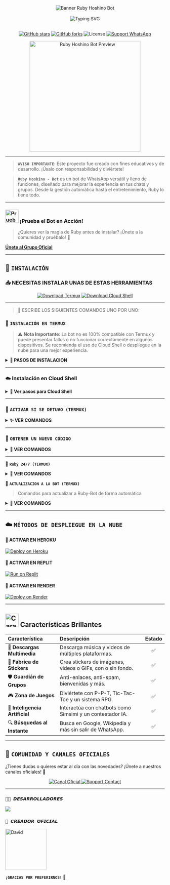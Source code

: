 <div align="center">
  <img src="https://files.catbox.moe/fvdkhb.jpeg" alt="Banner Ruby Hoshino Bot" width="full">
</div>

<div align="center">
  <br>
  <img src="https://readme-typing-svg.demolab.com?font=Fira+Code&pause=1000&color=E91E63&lines=Bienvenido+al+Repositorio;Ruby+Hoshino+-+Bot;GRACIAS+POR+VISITAR+EL+REPOSITORIO;CREADO+CON+%E2%9D%A4%EF%B8%8F+POR+DIONEIBI;%C2%A1LA+BOT+MAS+LINDA;%F0%9F%92%96" alt="Typing SVG">
  <br><br>
  
  <p align="center">
    <a href="https://github.com/Dioneibi-rip/Ruby-Hoshino-Bot"><img src="https://img.shields.io/github/stars/Dioneibi-rip/Ruby-Hoshino-Bot?style=for-the-badge&logo=github&color=FF69B4" alt="GitHub stars"></a>
    <a href="https://github.com/Dioneibi-rip/Ruby-Hoshino-Bot/network/members"><img src="https://img.shields.io/github/forks/Dioneibi-rip/Ruby-Hoshino-Bot?style=for-the-badge&logo=github&color=DA70D6" alt="GitHub forks"></a>
    <img src="https://img.shields.io/github/license/Dioneibi-rip/Ruby-Hoshino-Bot?style=for-the-badge&color=87CEEB" alt="License">
    <a href="https://api.whatsapp.com/send/?phone=18294868853&text=Hola,+vengo+de+GitHub+y+necesito+soporte+con+Ruby+Bot&type=phone_number&app_absent=0"><img src="https://img.shields.io/badge/WhatsApp-Soporte-25D366?style=for-the-badge&logo=whatsapp&logoColor=white" alt="Support WhatsApp"></a>
  </p>

  <img src="https://files.catbox.moe/atnv7f.gif" alt="Ruby Hoshino Bot Preview" width="350"/>
</div>

---


> **`AVISO IMPORTANTE`**: Este proyecto fue creado con fines educativos y de desarrollo. ¡Úsalo con responsabilidad y diviértete!

> **`Ruby Hoshino - Bot`** es un bot de WhatsApp versátil y lleno de funciones, diseñado para mejorar la experiencia en tus chats y grupos. Desde la gestión automática hasta el entretenimiento, Ruby lo tiene todo.

-----

### <img src="https://i.pinimg.com/originals/19/80/6e/19806e91932e6054965fc83b85241270.gif" alt="Prueba La Bot Aqui" width="42" height="42"> ¡Prueba el Bot en Acción!

> ¿Quieres ver la magia de Ruby antes de instalar? ¡Únete a la comunidad y pruébalo! 💖

[**Únete al Grupo Oficial**](https://chat.whatsapp.com/K2CPrOTksiA36SW6k41yuR)

-----

## 🩵 **`INSTALACIÓN`**


### 📥 NECESITAS INSTALAR UNAS DE ESTAS HERRAMIENTAS


<p align="center">
  <a href="https://www.mediafire.com/file/llugt4zgj7g3n3u/com.termux_1020.apk/file"><img src="https://img.shields.io/badge/Descargar-Termux-26C6DA?style=for-the-badge&logo=android" alt="Download Termux"></a>
  <a href="https://www.mediafire.com/file/bp2l6cci2p30hjv/Cloud+Shell_1.apk/file"><img src="https://img.shields.io/badge/Descargar-Cloud%20Shell-FF7043?style=for-the-badge&logo=google-cloud" alt="Download Cloud Shell"></a>
</p>

---

> 🚩 ESCRIBE LOS SIGUIENTES COMANDOS UNO POR UNO: 

### 📱 **`INSTALACIÓN EN TERMUX`**

> ⚠️ **Nota Importante:** La bot no es 100% compatible con Termux y puede presentar fallos o no funcionar correctamente en algunos dispositivos. Se recomienda el uso de Cloud Shell o despliegue en la nube para una mejor experiencia.

<details>
<summary><b>🪼 PASOS DE INSTALACION</b></summary>

```bash
termux-setup-storage
````

```bash
pkg update && pkg upgrade && pkg install -y git nodejs ffmpeg imagemagick yarn
```

```bash
git clone https://github.com/Dioneibi-rip/Ruby-Hoshino-Bot && cd Ruby-Hoshino-Bot
```

```bash
yarn install
```

```bash
npm start
```

> Cuando el sistema te pregunte: `(Y/I/N/O/D/Z) [default=N]`, escribe **"y"** y presiona **ENTER**.

</details>

---

### ☁️ Instalación en **Cloud Shell**

<details>
  <summary><b>🚀 Ver pasos para Cloud Shell</b></summary>

```bash
git clone https://github.com/Dioneibi-rip/Ruby-Hoshino-Bot && cd Ruby-Hoshino-Bot
```

```bash
yarn install && npm install
```

```bash
npm start
```

> ✔️ Asegúrate de que tu Cloud Shell tenga Node.js instalado.
</details>

---

### 💖 **`ACTIVAR SI SE DETUVO (TERMUX)`**

<details>
<summary><b>✨ VER COMANDOS</b></summary>

```bash
cd && cd Ruby-Hoshino-Bot && npm start
```

</details>

---

### 🔑 **`OBTENER UN NUEVO CÓDIGO`**

<details>
<summary><b>🔄 VER COMANDOS</b></summary>

```bash
cd Ruby-Hoshino-Bot
```

```bash
rm -rf RubySession
```

```bash
npm start
```

</details>

---

🪻 **`Ruby 24/7 (TERMUX)`**

<details>
<summary><b>🐝 VER COMANDOS</b></summary>

```bash
termux-wake-lock && npm i -g pm2 && pm2 start index.js && pm2 save && pm2 logs 
```

</details>


🩷 **`ACTUALIZACION A LA BOT (TERMUX) `**
> Comandos para actualizar a Ruby-Bot de forma automática

<details>
<summary><b>🫛 VER COMANDOS</b></summary>

```bash
grep -q 'bash\|wget' <(dpkg -l) || apt install -y bash wget && wget -O - https://raw.githubusercontent.com/Dioneibi-rip/Ruby-Hoshino-Bot/master/update.sh | bash
```

</details>

---

## ☁️ **`MÉTODOS DE DESPLIEGUE EN LA NUBE`**

#### 💜 **ACTIVAR EN HEROKU**

[![Deploy on Heroku](https://img.shields.io/badge/DEPLOY%20EN%20HEROKU-6762A6?style=for-the-badge\&logo=heroku\&logoColor=white)](https://heroku.com/deploy?template=https://github.com/Dioneibi-rip/Ruby-Hoshino-Bot)

#### 💙 **ACTIVAR EN REPLIT**

[![Run on Replit](https://img.shields.io/badge/ACTIVAR%20EN%20REPLIT-0D101E?style=for-the-badge\&logo=replit\&logoColor=white)](https://repl.it/github/Dioneibi-rip/Ruby-Hoshino-Bot)

#### 💚 **ACTIVAR EN RENDER**

[![Deploy on Render](https://img.shields.io/badge/ACTIVAR%20EN%20RENDER-0468FF?style=for-the-badge\&logo=render\&logoColor=white)](https://dashboard.render.com/blueprint/new?repo=https%3A%2F%2Fgithub.com%2FDioneibi-rip%2FRuby-Hoshino-Bot)

---

## <img src="https://i.pinimg.com/originals/73/69/6e/73696e022df7cd5cb3d999c6875361dd.gif" alt="Características" width="42" height="42"> Características Brillantes

| Característica                 | Descripción                                                | Estado |
| :----------------------------- | :--------------------------------------------------------- | :----: |
| 🎵 **Descargas Multimedia**    | Descarga música y videos de múltiples plataformas.         |    ✅   |
| 🎨 **Fábrica de Stickers**     | Crea stickers de imágenes, videos o GIFs, con o sin fondo. |    ✅   |
| 🛡️ **Guardián de Grupos**     | Anti-enlaces, anti-spam, bienvenidas y más.                |    ✅   |
| 🎮 **Zona de Juegos**          | Diviértete con P-P-T, Tic-Tac-Toe y un sistema RPG.        |    ✅   |
| 🤖 **Inteligencia Artificial** | Interactúa con chatbots como Simsimi y un contestador IA.  |    ✅   |
| 🔍 **Búsquedas al Instante**   | Busca en Google, Wikipedia y más sin salir de WhatsApp.    |    ✅   |

---

## 💬 **`COMUNIDAD Y CANALES OFICIALES`**

¿Tienes dudas o quieres estar al día con las novedades? ¡Únete a nuestros canales oficiales! 💫

<p align="center">
  <a href="https://whatsapp.com/channel/0029VakLbM76mYPPFL0IFI3P">
    <img src="https://img.shields.io/badge/Canal%20Oficial-25D366?style=for-the-badge&logo=whatsapp&logoColor=white" alt="Canal Oficial">
  </a>
  <a href="https://api.whatsapp.com/send/?phone=18294868853&text=Hola,+vengo+de+GitHub+y+necesito+soporte+con+Ruby+Bot&type=phone_number&app_absent=0">
    <img src="https://img.shields.io/badge/Contacto%20de%20Soporte-FF5722?style=for-the-badge&logo=whatsapp&logoColor=white" alt="Support Contact">
  </a>
</p>

---

### `🍋‍🟩 𝘿𝙀𝙎𝘼𝙍𝙍𝙊𝙇𝙇𝘼𝘿𝙊𝙍𝙀𝙎`
<a href="https://github.com/Dioneibi-rip/Ruby-Hoshino-Bot/graphs/contributors">
<img src="https://contrib.rocks/image?repo=Dioneibi-rip/Ruby-Hoshino-Bot" /> 
</a>

### `🪷 𝘾𝙍𝙀𝘼𝘿𝙊𝙍 𝙊𝙁𝙄𝘾𝙄𝘼𝙇`
<a
href="https://github.com/Dioneibi-rip"><img src="https://github.com/Dioneibi-rip.png" width="130" height="130" alt="David"/></a>


**`¡GRACIAS POR PREFERIRNOS!` 🫧**